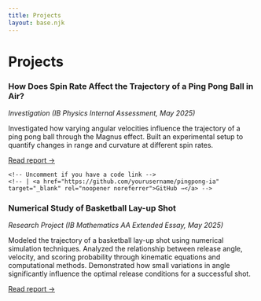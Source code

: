 ```yaml
---
title: Projects
layout: base.njk
---
```


# Projects

### How Does Spin Rate Affect the Trajectory of a Ping Pong Ball in Air?

_Investigation (IB Physics Internal Assessment, May 2025)_

Investigated how varying angular velocities influence the trajectory of a ping pong ball through the Magnus effect. 
Built an experimental setup to quantify changes in range and curvature at different spin rates.

<!-- <a href="/projects/How_Does_Spin_Rate_Affect_The_Trajectory_of_A_Ping_Pong_Ball_in_Air_.pdf" target="_blank" rel="noopener noreferrer">Read report →</a> -->

<a href="How_Does_Spin_Rate_Affect_The_Trajectory_of_A_Ping_Pong_Ball_in_Air_.pdf">Read report →</a>


    <!-- Uncomment if you have a code link -->
    <!-- | <a href="https://github.com/yourusername/pingpong-ia" target="_blank" rel="noopener noreferrer">GitHub →</a> -->

### Numerical Study of Basketball Lay-up Shot

_Research Project (IB Mathematics AA Extended Essay, May 2025)_

Modeled the trajectory of a basketball lay-up shot using numerical simulation techniques.
Analyzed the relationship between release angle, velocity, and scoring probability through
kinematic equations and computational methods. Demonstrated how small variations in angle 
significantly influence the optimal release conditions for a successful shot.

<a href="Numerical_Study_of_Basketball_Lay_up_Shot.pdf">Read report →</a>
    <!-- Uncomment if you have supporting code or data -->
    <!-- | <a href="https://github.com/yourusername/basketball-layup-ia" target="_blank" rel="noopener noreferrer">GitHub →</a> -->

